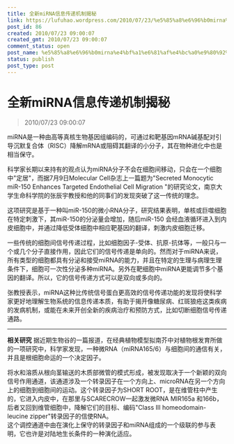 ```yaml
---
title: 全新miRNA信息传递机制揭秘
link: https://lufuhao.wordpress.com/2010/07/23/%e5%85%a8%e6%96%b0mirna%e4%bf%a1%e6%81%af%e4%bc%a0%e9%80%92%e6%9c%ba%e5%88%b6%e6%8f%ad%e7%a7%98/
post_id: 86
created: 2010/07/23 09:00:07
created_gmt: 2010/07/23 09:00:07
comment_status: open
post_name: %e5%85%a8%e6%96%b0mirna%e4%bf%a1%e6%81%af%e4%bc%a0%e9%80%92%e6%9c%ba%e5%88%b6%e6%8f%ad%e7%a7%98
status: publish
post_type: post
---
```


# 全新miRNA信息传递机制揭秘

> 2010/07/23 09:00:07

 

miRNA是一种由高等真核生物基因组编码的，可通过和靶基因mRNA碱基配对引导沉默复合体（RISC）降解mRNA或阻碍其翻译的小分子，其在物种进化中也是相当保守。

科学家长期以来持有的观点认为miRNA分子不会在细胞间移动，只会在一个细胞中"定居"，而据7月9日Molecular Cell杂志上一篇题为"Secreted Monocytic miR-150 Enhances Targeted Endothelial Cell Migration "的研究论文，南京大学生命科学院的张辰宇教授和他的同事们的发现突破了这一传统的理念。

这项研究是基于一种叫miR-150的微小RNA分子，研究结果表明，单核或巨噬细胞在特定刺激下，其miR-150的分泌量会增加，随后miR-150 会经血液循环进入到内皮细胞中，并通过降低受体细胞中相应靶基因的翻译，刺激内皮细胞迁移。

一些传统的细胞间信号传递过程，比如细胞因子-受体、抗原-抗体等，一般只与一个或几个分子直接作用，因此它们的信号传递是单向的。然而对于miRNA来说，所有类型的细胞都具有分泌和接受miRNA的能力，并且在特定的生理与病理生理条件下，细胞可一次性分泌多种miRNA。另外在靶细胞中miRNA更能调节多个基因的翻译。所以，它的信号传递方式可以是双向或多向的。

张教授表示，miRNA这种比传统信号蛋白更高效的信号传递功能的发现将使科学家更好地理解生物系统的信息传递本质，有助于揭开像糖尿病、红斑狼疮这类疾病的发病机制，或能在未来开创全新的疾病治疗和预防方式，比如切断细胞信号传递通路。

***


**相关研究**
据近期生物谷的一篇报道，在经典植物模型拟南芥中对植物根发育所做的一项研究中，科学家发现，一种微RNA（miRNA165/6）与细胞间的通信有关，并且是根细胞命运的一个决定因子。

将水和溶质从根向茎输送的木质部微管的模式形成，被发现取决于一个新颖的双向信号作用通道，该通道涉及一个转录因子在一个方向上、microRNA在另一个方向上的细胞到细胞间的运动。这个转录因子为SHORT ROOT，是在维管柱中产生的，它进入内皮中，在那里与SCARECROW一起激发微RNA MIR165a 和166b，后者又回到维管细胞中，降解它们的目标、编码"Class III homeodomain-leucine zipper"转录因子的信使RNA。  
这个调控通道中由在演化上保守的转录因子和miRNA组成的一个级联的参与表明，它也许是对陆地生长条件的一种演化适应。
